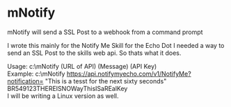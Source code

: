 # mNotify
mNotify will send a SSL Post to a webhook from a command prompt

I wrote this mainly for the Notify Me Skill for the Echo Dot
I needed a way to send an SSL Post to the skills web api.
So thats what it does.

Usage: c:\mNotify (URL of API) (Message) (API Key)<br>
Example: c:\mNotify https://api.notifymyecho.com/v1/NotifyMe?notification= "This is a tesst for the next sixty seconds" BR549123THEREISNOWayThisISaREalKey<br>
 I will be writing a Linux version as well.
